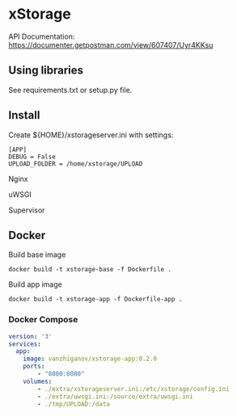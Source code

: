 # xStorage

API Documentation: https://documenter.getpostman.com/view/607407/Uyr4KKsu

## Using libraries

See requirements.txt or setup.py file.

## Install

Create ${HOME}/xstorageserver.ini with settings:

```
[APP]
DEBUG = False
UPLOAD_FOLDER = /home/xstorage/UPLOAD
```

Nginx


uWSGI


Supervisor


## Docker

Build base image

    docker build -t xstorage-base -f Dockerfile .

Build app image

    docker build -t xstorage-app -f Dockerfile-app .

### Docker Compose

```yml
version: '3'
services:
  app:
    image: vanzhiganov/xstorage-app:0.2.0
    ports:
        - "8080:8080"
    volumes:
        - ./extra/xstorageserver.ini:/etc/xstorage/config.ini
        - ./extra/uwsgi.ini:/source/extra/uwsgi.ini
        - ./tmp/UPLOAD:/data
```